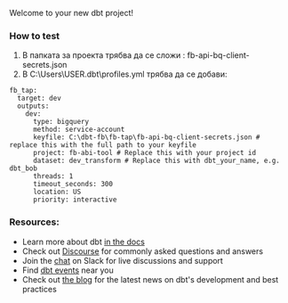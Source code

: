 Welcome to your new dbt project!

### How to test

1. В папката за проекта трябва да се сложи : fb-api-bq-client-secrets.json
2. В C:\Users\USER\.dbt\profiles.yml трябва да се добави:

```
fb_tap:
  target: dev
  outputs:
    dev:
      type: bigquery
      method: service-account
      keyfile: C:\dbt-fb\fb-tap\fb-api-bq-client-secrets.json # replace this with the full path to your keyfile
      project: fb-abi-tool # Replace this with your project id
      dataset: dev_transform # Replace this with dbt_your_name, e.g. dbt_bob
      threads: 1
      timeout_seconds: 300
      location: US
      priority: interactive
```


### Resources:
- Learn more about dbt [in the docs](https://docs.getdbt.com/docs/introduction)
- Check out [Discourse](https://discourse.getdbt.com/) for commonly asked questions and answers
- Join the [chat](http://slack.getdbt.com/) on Slack for live discussions and support
- Find [dbt events](https://events.getdbt.com) near you
- Check out [the blog](https://blog.getdbt.com/) for the latest news on dbt's development and best practices
